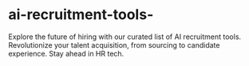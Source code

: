 # ai-recruitment-tools-
Explore the future of hiring with our curated list of AI recruitment tools. Revolutionize your talent acquisition, from sourcing to candidate experience. Stay ahead in HR tech.
